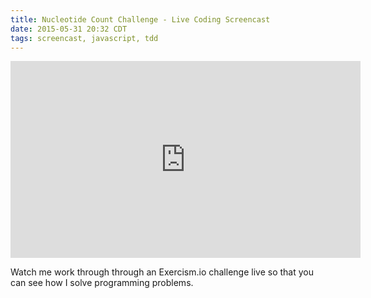 ```yaml
---
title: Nucleotide Count Challenge - Live Coding Screencast
date: 2015-05-31 20:32 CDT
tags: screencast, javascript, tdd
---
```


<iframe width="560" height="315" src="https://www.youtube.com/embed/xpmyBrC_7iA" frameborder="0" allowfullscreen></iframe>

Watch me work through through an Exercism.io challenge live so that you can see how I solve programming problems.
